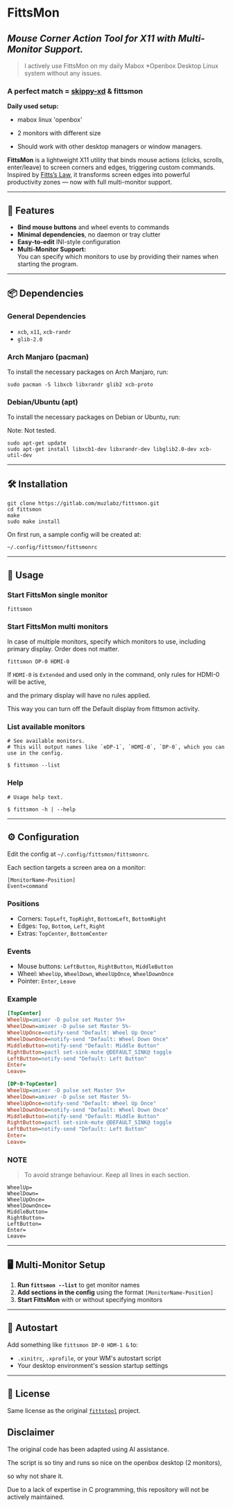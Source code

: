 # FittsMon

## _Mouse Corner Action Tool for X11  with Multi-Monitor Support._

> I actively use FittsMon on my daily Mabox *Openbox Desktop Linux system without any issues.

### A perfect match = [skippy-xd](https://github.com/felixfung/skippy-xd) & fittsmon

**Daily used setup:**

- mabox linux 'openbox'
- 2 monitors with different size

- Should work with other desktop managers or window managers.

**FittsMon** is a lightweight X11 utility that binds mouse actions (clicks, scrolls, enter/leave) to screen corners and edges, triggering custom commands.
Inspired by [Fitts’s Law](https://en.wikipedia.org/wiki/Fitts%27s_law), it transforms screen edges into powerful productivity zones — now with full multi-monitor support.

---

## 🔧 Features

- **Bind mouse buttons** and wheel events to commands
- **Minimal dependencies**, no daemon or tray clutter
- **Easy-to-edit** INI-style configuration
- **Multi-Monitor Support:**  
You can specify which monitors to use by providing their names when starting the program.

---

## 📦 Dependencies

### General Dependencies

- `xcb`, `x11`, `xcb-randr`
- `glib-2.0`

### Arch Manjaro (pacman)

To install the necessary packages on Arch Manjaro, run:

```
sudo pacman -S libxcb libxrandr glib2 xcb-proto
```

### Debian/Ubuntu (apt)

To install the necessary packages on Debian or Ubuntu, run: 

Note: Not tested.

```
sudo apt-get update
sudo apt-get install libxcb1-dev libxrandr-dev libglib2.0-dev xcb-util-dev
```

---

## 🛠️ Installation

```
git clone https://gitlab.com/muzlabz/fittsmon.git
cd fittsmon
make
sudo make install
```

On first run, a sample config will be created at:

```
~/.config/fittsmon/fittsmonrc
```

---

## 🚀 Usage

### Start FittsMon single monitor

```
fittsmon
```

### Start FittsMon multi monitors

In case of multiple monitors, specify which monitors to use, including primary display. Order does not matter.

```
fittsmon DP-0 HDMI-0
```

If `HDMI-0` is `Extended` and used only in the command, only rules for HDMI-0 will be active, 

and the primary display will have no rules applied.

This way you can turn off the Default display from fittsmon activity.

### List available monitors

```
# See available monitors.
# This will output names like `eDP-1`, `HDMI-0`, `DP-0`, which you can use in the config.

$ fittsmon --list 
```

### Help

```
# Usage help text.

$ fittsmon -h | --help 
```

---

## ⚙️ Configuration

Edit the config at `~/.config/fittsmon/fittsmonrc`.

Each section targets a screen area on a monitor:

```
[MonitorName-Position]
Event=command

```

### Positions

- Corners: `TopLeft`, `TopRight`, `BottomLeft`, `BottomRight`
- Edges: `Top`, `Bottom`, `Left`, `Right`
- Extras: `TopCenter`, `BottomCenter`

### Events

- Mouse buttons: `LeftButton`, `RightButton`, `MiddleButton`
- Wheel: `WheelUp`, `WheelDown`, `WheelUpOnce`, `WheelDownOnce`
- Pointer: `Enter`, `Leave`

### Example

```ini
[TopCenter]
WheelUp=amixer -D pulse set Master 5%+
WheelDown=amixer -D pulse set Master 5%-
WheelUpOnce=notify-send "Default: Wheel Up Once"
WheelDownOnce=notify-send "Default: Wheel Down Once"
MiddleButton=notify-send "Default: Middle Button"
RightButton=pactl set-sink-mute @DEFAULT_SINK@ toggle
LeftButton=notify-send "Default: Left Button"
Enter=
Leave=

[DP-0-TopCenter]
WheelUp=amixer -D pulse set Master 5%+
WheelDown=amixer -D pulse set Master 5%-
WheelUpOnce=notify-send "Default: Wheel Up Once"
WheelDownOnce=notify-send "Default: Wheel Down Once"
MiddleButton=notify-send "Default: Middle Button"
RightButton=pactl set-sink-mute @DEFAULT_SINK@ toggle
LeftButton=notify-send "Default: Left Button"
Enter=
Leave=
```

### NOTE

> To avoid strange behaviour. Keep all lines in each section.

```
WheelUp=
WheelDown=
WheelUpOnce=
WheelDownOnce=
MiddleButton=
RightButton=
LeftButton=
Enter=
Leave=
```
---

## 🖥️ Multi-Monitor Setup

1. **Run `fittsmon --list`** to get monitor names  
2. **Add sections in the config** using the format `[MonitorName-Position]`  
3. **Start FittsMon** with or without specifying monitors

---

## 🔄 Autostart

Add something like `fittsmon DP-0 HDM-1 &` to:
- `.xinitrc`, `.xprofile`, or your WM's autostart script
- Your desktop environment's session startup settings

---

## 📄 License

Same license as the original [`fittstool`](https://github.com/napcok/fittstool) project.

## Disclaimer 

The original code has been adapted using AI assistance. 

The script is so tiny and runs so nice on the openbox desktop (2 monitors), 

so why not share it.

Due to a lack of expertise in C programming, this repository will not be actively maintained. 
